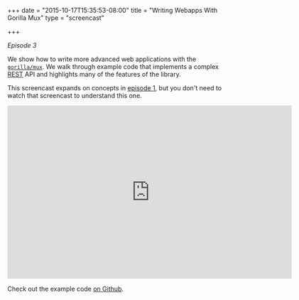+++
date = "2015-10-17T15:35:53-08:00"
title = "Writing Webapps With Gorilla Mux"
type = "screencast"

+++

_Episode 3_

We show how to write more advanced web applications with the [`gorilla/mux`](http://godoc.org/github.com/gorilla/mux). We walk through example code that implements
a complex [REST](https://en.wikipedia.org/wiki/Representational_state_transfer) API and highlights
many of the features of the library.

This screencast expands on concepts in [episode 1](/screencast/episode_1_building_restful_api_using_only_std_lib), but you don't need to
watch that screencast to understand this one.
<!--more-->

<iframe
  class="ytplayer"
  type="text/html"
  width="640"
  height="390"
  src="http://www.youtube.com/embed/6Pl5Xrrne2c?autoplay=0&origin=http://example.com"
  frameborder="0"
></iframe>

Check out the example code [on Github](https://github.com/arschles/go-in-5-minutes/tree/master/episode3).

